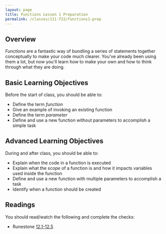 ```yaml
---
layout: page
title: Functions Lesson 1 Preparation
permalink: /classes/111-f22/functions1-prep
---
```


## Overview
*Functions* are a fantastic way of bundling a series of statements together conceptually to make your code much clearer.
You've already been using them a lot, but now you'll learn how to make your own and how to think through what they are doing.

## Basic Learning Objectives
Before the start of class, you should be able to:
* Define the term *function*
* Give an example of invoking an existing function
* Define the term *parameter* 
* Define and use a new function without parameters to accomplish a simple task

## Advanced Learning Objectives
During and after class, you should be able to:
* Explain when the code in a function is executed
* Explain what the *scope* of a function is and how it impacts variables used inside the function
* Define and use a new function with multiple parameters to accomplish a task
* Identify when a function should be created

## Readings

You should read/watch the following and complete the checks:
* Runestone [12.1-12.5](https://runestone.academy/ns/books/published/intro-cs/Functions/intro-Functions.html)
